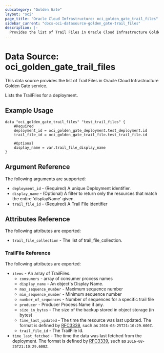 ```yaml
---
subcategory: "Golden Gate"
layout: "oci"
page_title: "Oracle Cloud Infrastructure: oci_golden_gate_trail_files"
sidebar_current: "docs-oci-datasource-golden_gate-trail_files"
description: |-
  Provides the list of Trail Files in Oracle Cloud Infrastructure Golden Gate service
---
```


# Data Source: oci_golden_gate_trail_files
This data source provides the list of Trail Files in Oracle Cloud Infrastructure Golden Gate service.

Lists the TrailFiles for a deployment.


## Example Usage

```hcl
data "oci_golden_gate_trail_files" "test_trail_files" {
	#Required
	deployment_id = oci_golden_gate_deployment.test_deployment.id
	trail_file_id = oci_golden_gate_trail_file.test_trail_file.id

	#Optional
	display_name = var.trail_file_display_name
}
```

## Argument Reference

The following arguments are supported:

* `deployment_id` - (Required) A unique Deployment identifier. 
* `display_name` - (Optional) A filter to return only the resources that match the entire 'displayName' given. 
* `trail_file_id` - (Required) A Trail File identifier 


## Attributes Reference

The following attributes are exported:

* `trail_file_collection` - The list of trail_file_collection.

### TrailFile Reference

The following attributes are exported:

* `items` - An array of TrailFiles. 
	* `consumers` - array of consumer process names 
	* `display_name` - An object's Display Name. 
	* `max_sequence_number` - Maximum sequence number 
	* `min_sequence_number` - Minimum sequence number 
	* `number_of_sequences` - Number of sequences for a specific trail file 
	* `producer` - Producer Process Name if any. 
	* `size_in_bytes` - The size of the backup stored in object storage (in bytes) 
	* `time_last_updated` - The time the resource was last updated. The format is defined by [RFC3339](https://tools.ietf.org/html/rfc3339), such as `2016-08-25T21:10:29.600Z`. 
	* `trail_file_id` - The TrailFile Id. 
* `time_last_fetched` - The time the data was last fetched from the deployment. The format is defined by [RFC3339](https://tools.ietf.org/html/rfc3339), such as `2016-08-25T21:10:29.600Z`. 

